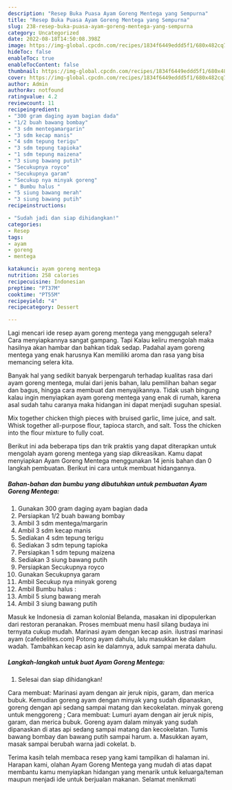 ```yaml
---
description: "Resep Buka Puasa Ayam Goreng Mentega yang Sempurna"
title: "Resep Buka Puasa Ayam Goreng Mentega yang Sempurna"
slug: 238-resep-buka-puasa-ayam-goreng-mentega-yang-sempurna
category: Uncategorized
date: 2022-08-18T14:50:08.398Z
image: https://img-global.cpcdn.com/recipes/1834f6449eddd5f1/680x482cq70/ayam-goreng-mentega-foto-resep-utama.jpg
hideToc: false
enableToc: true
enableTocContent: false
thumbnail: https://img-global.cpcdn.com/recipes/1834f6449eddd5f1/680x482cq70/ayam-goreng-mentega-foto-resep-utama.jpg
cover: https://img-global.cpcdn.com/recipes/1834f6449eddd5f1/680x482cq70/ayam-goreng-mentega-foto-resep-utama.jpg
author: Admin
authorAv: notfound
ratingvalue: 4.2
reviewcount: 11
recipeingredient:
- "300 gram daging ayam bagian dada"
- "1/2 buah bawang bombay"
- "3 sdm mentegamargarin"
- "3 sdm kecap manis"
- "4 sdm tepung terigu"
- "3 sdm tepung tapioka"
- "1 sdm tepung maizena"
- "3 siung bawang putih"
- "Secukupnya royco"
- "Secukupnya garam"
- "Secukup nya minyak goreng"
- " Bumbu halus "
- "5 siung bawang merah"
- "3 siung bawang putih"
recipeinstructions:

- "Sudah jadi dan siap dihidangkan!"
categories:
- Resep
tags:
- ayam
- goreng
- mentega

katakunci: ayam goreng mentega 
nutrition: 258 calories
recipecuisine: Indonesian
preptime: "PT37M"
cooktime: "PT55M"
recipeyield: "4"
recipecategory: Dessert

---
```



Lagi mencari ide resep ayam goreng mentega yang menggugah selera? Cara menyiapkannya sangat gampang. Tapi Kalau keliru mengolah maka hasilnya akan hambar dan bahkan tidak sedap. Padahal ayam goreng mentega yang enak harusnya Kan memiliki aroma dan rasa yang bisa memancing selera kita.


Banyak hal yang sedikit banyak berpengaruh terhadap kualitas rasa dari ayam goreng mentega, mulai dari jenis bahan, lalu pemilihan bahan segar dan bagus, hingga cara membuat dan menyajikannya. Tidak usah bingung kalau ingin menyiapkan ayam goreng mentega yang enak di rumah, karena asal sudah tahu caranya maka hidangan ini dapat menjadi suguhan spesial.

Mix together chicken thigh pieces with bruised garlic, lime juice, and salt. Whisk together all-purpose flour, tapioca starch, and salt. Toss the chicken into the flour mixture to fully coat.


Berikut ini ada beberapa tips dan trik praktis yang dapat diterapkan untuk mengolah ayam goreng mentega yang siap dikreasikan. Kamu dapat menyiapkan Ayam Goreng Mentega menggunakan 14 jenis bahan dan 0 langkah pembuatan. Berikut ini cara untuk membuat hidangannya.

<!--inarticleads1-->

##### Bahan-bahan dan bumbu yang dibutuhkan untuk pembuatan Ayam Goreng Mentega:

1. Gunakan 300 gram daging ayam bagian dada
1. Persiapkan 1/2 buah bawang bombay
1. Ambil 3 sdm mentega/margarin
1. Ambil 3 sdm kecap manis
1. Sediakan 4 sdm tepung terigu
1. Sediakan 3 sdm tepung tapioka
1. Persiapkan 1 sdm tepung maizena
1. Sediakan 3 siung bawang putih
1. Persiapkan Secukupnya royco
1. Gunakan Secukupnya garam
1. Ambil Secukup nya minyak goreng
1. Ambil  Bumbu halus :
1. Ambil 5 siung bawang merah
1. Ambil 3 siung bawang putih


Masuk ke Indonesia di zaman kolonial Belanda, masakan ini dipopulerkan dari restoran peranakan. Proses membuat menu hasil silang budaya ini ternyata cukup mudah. Marinasi ayam dengan kecap asin. ilustrasi marinasi ayam (cafedelites.com) Potong ayam dahulu, lalu masukkan ke dalam wadah. Tambahkan kecap asin ke dalamnya, aduk sampai merata dahulu. 

<!--inarticleads2-->

##### Langkah-langkah untuk buat Ayam Goreng Mentega:


1. Selesai dan siap dihidangkan!

Cara membuat: Marinasi ayam dengan air jeruk nipis, garam, dan merica bubuk. Kemudian goreng ayam dengan minyak yang sudah dipanaskan, goreng dengan api sedang sampai matang dan kecokelatan. minyak goreng untuk menggoreng ; Cara membuat: Lumuri ayam dengan air jeruk nipis, garam, dan merica bubuk. Goreng ayam dalam minyak yang sudah dipanaskan di atas api sedang sampai matang dan kecokelatan. Tumis bawang bombay dan bawang putih sampai harum. a. Masukkan ayam, masak sampai berubah warna jadi cokelat. b. 

Terima kasih telah membaca resep yang kami tampilkan di halaman ini. Harapan kami, olahan Ayam Goreng Mentega yang mudah di atas dapat membantu kamu menyiapkan hidangan yang menarik untuk keluarga/teman maupun menjadi ide untuk berjualan makanan. Selamat menikmati
